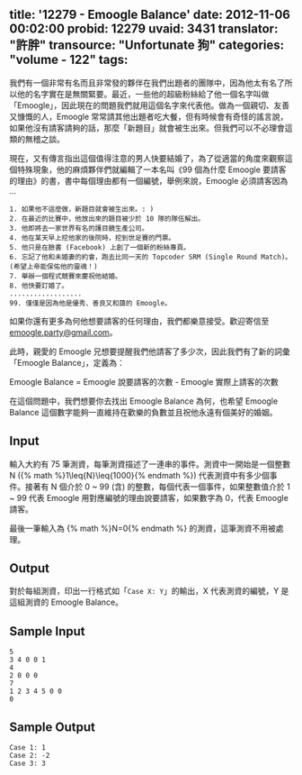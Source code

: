 title: '12279 - Emoogle Balance'
date: 2012-11-06 00:02:00
probid: 12279
uvaid: 3431
translator: "許胖"
transource: "Unfortunate 狗"
categories: "volume - 122"
tags:
---

我們有一個非常有名而且非常發的夥伴在我們出題者的團隊中，因為他太有名了所以他的名字實在是無關緊要。最近，一些他的超級粉絲給了他一個名字叫做「Emoogle」，因此現在的問題我們就用這個名字來代表他。做為一個親切、友善又慷慨的人，Emoogle 常常請其他出題者吃大餐，但有時候會有奇怪的謠言說，如果他沒有請客請夠的話，那麼「新題目」就會被生出來。但我們可以不必理會這類的無稽之談。

現在，又有傳言指出這個值得注意的男人快要結婚了，為了從適當的角度來觀察這個特殊現象，他的麻煩夥伴們就編輯了一本名叫《99 個為什麼 Emoogle 要請客的理由》的書，書中每個理由都有一個編號，舉例來說，Emoogle 必須請客因為 ...

	1. 如果他不這麼做，新題目就會被生出來。: )
	2. 在最近的比賽中，他放出來的題目被少於 10 隊的隊伍解出。
	3. 他即將去一家世界有名的護目鏡生產公司。
	4. 他在某天早上挖他家的後院時，挖到世足賽的門票。
	5. 他只是在臉書 (Facebook) 上創了一個新的粉絲專頁。
	6. 忘記了他和未婚妻的約會，跑去比同一天的 Topcoder SRM (Single Round Match)。(希望上帝能保佑他的靈魂！)
	7. 舉辦一個程式競賽來慶祝他結婚。
	8. 他快要訂婚了。
	..................
	99. 僅僅是因為他是優秀、善良又和藹的 Emoogle。

如果你還有更多為何他想要請客的任何理由，我們都樂意接受。歡迎寄信至 emoogle.party@gmail.com。

此時，親愛的 Emoogle 兄想要提醒我們他請客了多少次，因此我們有了新的詞彙「Emoogle Balance」，定義為：

Emoogle Balance = Emoogle 說要請客的次數 - Emoogle 實際上請客的次數

在這個問題中，我們想要你去找出 Emoogle Balance 為何，也希望 Emoogle Balance 這個數字能夠一直維持在歡樂的負數並且祝他永遠有個美好的婚姻。

<!-- more -->

## Input ##

輸入大約有 75 筆測資，每筆測資描述了一連串的事件。測資中一開始是一個整數 N ({% math %}1\leq{N}\leq{1000}{% endmath %}) 代表測資中有多少個事件。接著有 N 個介於 0 ~ 99 (含) 的整數，每個代表一個事件，如果整數值介於 1 ~ 99 代表 Emoogle 用對應編號的理由說要請客，如果數字為 0，代表 Emoogle 請客。

最後一筆輸入為 {% math %}N=0{% endmath %} 的測資，這筆測資不用被處理。

## Output ##

對於每組測資，印出一行格式如「`Case X: Y`」的輸出，X 代表測資的編號，Y 是這組測資的 Emoogle Balance。

## Sample Input ##

	5
	3 4 0 0 1
	4
	2 0 0 0
	7
	1 2 3 4 5 0 0
	0

## Sample Output ##

	Case 1: 1
	Case 2: -2
	Case 3: 3